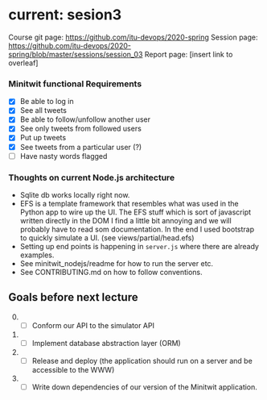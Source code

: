 # current: sesion3

Course git page: https://github.com/itu-devops/2020-spring
Session page: https://github.com/itu-devops/2020-spring/blob/master/sessions/session_03
Report page: [insert link to overleaf]

### Minitwit functional Requirements
- [x] Be able to log in
- [x] See all tweets
- [x] Be able to follow/unfollow another user
- [x] See only tweets from followed users
- [x] Put up tweets
- [x] See tweets from a particular user (?)
- [ ] Have nasty words flagged

### Thoughts on current Node.js architecture
- Sqlite db works locally right now.
- EFS is a template framework that resembles what was used in the Python app to wire up the UI. 
	The EFS stuff which is sort of javascript written directly in the DOM I find a little bit annoying and we 
	will probably have to read som documentation. In the end I used bootstrap to quickly simulate a UI. 
	(see views/partial/head.efs)
- Setting up end points is happening in `server.js` where there are already examples.
- See minitwit_nodejs/readme for how to run the server etc.
- See CONTRIBUTING.md on how to follow conventions.

## Goals before next lecture
0) - [ ] Conform our API to the simulator API
1) - [ ] Implement database abstraction layer (ORM)
2) - [ ] Release and deploy (the application should run on a server and be accessible to the WWW)
3) - [ ] Write down dependencies of our version of the Minitwit application.
